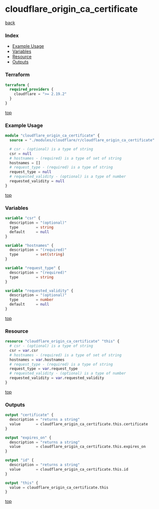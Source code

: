 # cloudflare_origin_ca_certificate

[back](../cloudflare.md)

### Index

- [Example Usage](#example-usage)
- [Variables](#variables)
- [Resource](#resource)
- [Outputs](#outputs)

### Terraform

```terraform
terraform {
  required_providers {
    cloudflare = ">= 2.19.2"
  }
}
```

[top](#index)

### Example Usage

```terraform
module "cloudflare_origin_ca_certificate" {
  source = "./modules/cloudflare/r/cloudflare_origin_ca_certificate"

  # csr - (optional) is a type of string
  csr = null
  # hostnames - (required) is a type of set of string
  hostnames = []
  # request_type - (required) is a type of string
  request_type = null
  # requested_validity - (optional) is a type of number
  requested_validity = null
}
```

[top](#index)

### Variables

```terraform
variable "csr" {
  description = "(optional)"
  type        = string
  default     = null
}

variable "hostnames" {
  description = "(required)"
  type        = set(string)
}

variable "request_type" {
  description = "(required)"
  type        = string
}

variable "requested_validity" {
  description = "(optional)"
  type        = number
  default     = null
}
```

[top](#index)

### Resource

```terraform
resource "cloudflare_origin_ca_certificate" "this" {
  # csr - (optional) is a type of string
  csr = var.csr
  # hostnames - (required) is a type of set of string
  hostnames = var.hostnames
  # request_type - (required) is a type of string
  request_type = var.request_type
  # requested_validity - (optional) is a type of number
  requested_validity = var.requested_validity
}
```

[top](#index)

### Outputs

```terraform
output "certificate" {
  description = "returns a string"
  value       = cloudflare_origin_ca_certificate.this.certificate
}

output "expires_on" {
  description = "returns a string"
  value       = cloudflare_origin_ca_certificate.this.expires_on
}

output "id" {
  description = "returns a string"
  value       = cloudflare_origin_ca_certificate.this.id
}

output "this" {
  value = cloudflare_origin_ca_certificate.this
}
```

[top](#index)